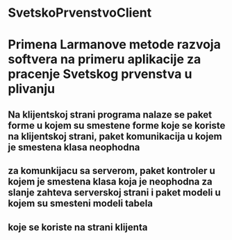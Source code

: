 # SvetskoPrvenstvoClient
# Primena Larmanove metode razvoja softvera na primeru aplikacije za pracenje Svetskog prvenstva u plivanju
## Na klijentskoj strani programa nalaze se paket forme u kojem su smestene forme koje se koriste na klijentskoj strani, paket komunikacija u kojem je smestena klasa neophodna 
## za komunkijacu sa serverom, paket kontroler u kojem je smestena klasa koja je neophodna za slanje zahteva serverskoj strani i paket modeli u kojem su smesteni modeli tabela 
## koje se koriste na strani klijenta
